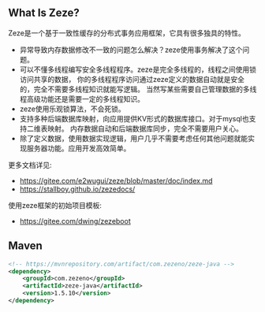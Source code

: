 ## What Is Zeze?

Zeze是一个基于一致性缓存的分布式事务应用框架，它具有很多独具的特性。
* 异常导致内存数据修改不一致的问题怎么解决？zeze使用事务解决了这个问题。
* 可以不懂多线程编写安全多线程程序。zeze是完全多线程的，线程之间使用锁访问共享的数据，
你的多线程程序访问通过zeze定义的数据自动就是安全的，完全不需要多线程知识就能写逻辑。
当然写某些需要自己管理数据的多线程高级功能还是需要一定的多线程知识。
* zeze使用乐观锁算法，不会死锁。
* 支持多种后端数据库映射，向应用提供KV形式的数据库接口。对于mysql也支持二维表映射。
内存数据自动和后端数据库同步，完全不需要用户关心。
* 除了定义数据，使用数据实现逻辑，用户几乎不需要考虑任何其他问题就能实现服务器功能。应用开发高效简单。

更多文档详见:
- https://gitee.com/e2wugui/zeze/blob/master/doc/index.md
- https://stallboy.github.io/zezedocs/

使用zeze框架的初始项目模板:
- https://gitee.com/dwing/zezeboot

## Maven

```xml
<!-- https://mvnrepository.com/artifact/com.zezeno/zeze-java -->
<dependency>
    <groupId>com.zezeno</groupId>
    <artifactId>zeze-java</artifactId>
    <version>1.5.10</version>
</dependency>
```
